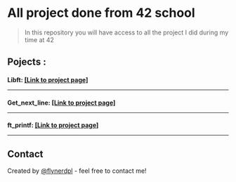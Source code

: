 # All project done from 42 school
> In this repository you will have access to all the project I did during my time at 42

## Pojects :
#### Libft: [[Link to project page]](libft/)  <br/> <hr/>
#### Get_next_line:  [[Link to project page]](get_next_line/)  <br/> <hr/>
#### ft_printf:  [[Link to project page]](ft_printf/)  <br/> <hr/>

## Contact
Created by [@flynerdpl](https://www.flynerd.pl/) - feel free to contact me!
